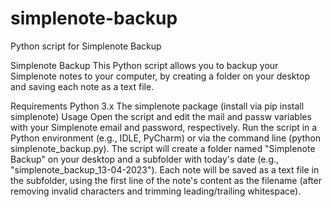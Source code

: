 # simplenote-backup
Python script for Simplenote Backup


Simplenote Backup
This Python script allows you to backup your Simplenote notes to your computer, by creating a folder on your desktop and saving each note as a text file.

Requirements
Python 3.x
The simplenote package (install via pip install simplenote)
Usage
Open the script and edit the mail and passw variables with your Simplenote email and password, respectively.
Run the script in a Python environment (e.g., IDLE, PyCharm) or via the command line (python simplenote_backup.py).
The script will create a folder named "Simplenote Backup" on your desktop and a subfolder with today's date (e.g., "simplenote_backup_13-04-2023").
Each note will be saved as a text file in the subfolder, using the first line of the note's content as the filename (after removing invalid characters and trimming leading/trailing whitespace).
